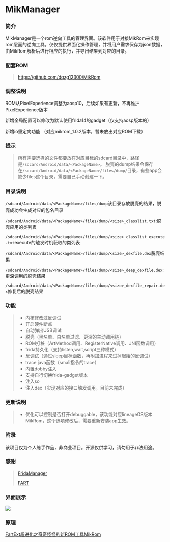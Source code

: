 # MikManager
### 简介

MikManager是一个rom逆向工具的管理界面。该软件用于对接MikRom来实现rom层面的逆向工具。仅仅提供界面化操作管理，并将用户需求保存为json数据，由MikRom解析后进行相应的执行，并导出结果到对应的目录。

### 配套ROM
> https://github.com/dqzg12300/MikRom

### 调整说明

ROM从PixelExperience调整为aosp10，后续如果有更新，不再维护PixelExperience版本

新增全局配置可以修改为默认使用frida14的gadget（仅支持aosp版本的）

新增io重定向功能 （对应mikrom_1.0.2版本，暂未放出对应ROM下载）

### 提示
> 所有需要选择的文件都要放在对应目标的sdcard目录中，路径是`/sdcard/Android/data/<PackageName>`。
> 脱壳的dump结果会保存在`/sdcard/Android/data/<PackageName>/files/dump/`目录，有些app会缺少files这个目录，需要自己手动创建一下。

### 目录说明

`/sdcard/Android/data/<PackageName>/files/dump`该目录存放脱壳的结果，脱壳成功会生成对应的包名目录

`/sdcard/Android/data/<PackageName>/files/dump/<size>_classlist.txt`:脱壳应用的类列表

`/sdcard/Android/data/<PackageName>/files/dump/<size>_classlist_execute.txt`execute的触发时机获取的类列表

`/sdcard/Android/data/<PackageName>/files/dump/<size>_dexfile.dex`脱壳结果

`/sdcard/Android/data/<PackageName>/files/dump/<size>_deep_dexfile.dex`:更深调用的脱壳结果

`/sdcard/Android/data/<PackageName>/files/dump/<size>_dexfile_repair.dex`修复后的脱壳结果

### 功能

> * 内核修改过反调试
> * 开启硬件断点
> * 自动弹出USB调试
> * 脱壳（黑名单、白名单过滤、更深的主动调用链）
> * ROM打桩（ArtMethod调用、RegisterNative调用、JNI函数调用）
> * frida持久化（支持listen,wait,script三种模式）
> * 反调试（通过sleep目标函数，再附加进程来过掉起始的反调试）
> * trace java函数（smali指令的trace）
> * 内置dobby注入
> * 支持自行切换frida-gadget版本
> * 注入so
> * 注入dex（实现对应的接口触发调用。目前未完成）

### 更新说明
> * 优化可以控制是否打开debuggable，该功能对应lineageOS版本MikRom，这个选项修改后，需要重新安装app生效。

### 附录

该项目仅为个人练手作品，非商业项目。开源仅供学习，请勿用于非法用途。

### 感谢

> [FridaManager](https://github.com/hanbinglengyue/FridaManager)
>
> [FART](https://github.com/hanbinglengyue/FART)

### 界面展示

![](./mikmanager.gif)

### 原理
[FartExt超进化之奇奇怪怪的新ROM工具MikRom](https://bbs.pediy.com/thread-271358.htm)